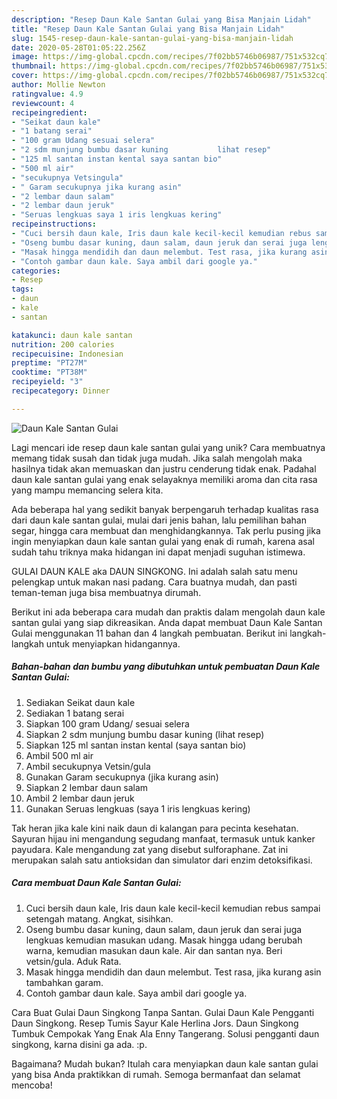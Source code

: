 ```yaml
---
description: "Resep Daun Kale Santan Gulai yang Bisa Manjain Lidah"
title: "Resep Daun Kale Santan Gulai yang Bisa Manjain Lidah"
slug: 1545-resep-daun-kale-santan-gulai-yang-bisa-manjain-lidah
date: 2020-05-28T01:05:22.256Z
image: https://img-global.cpcdn.com/recipes/7f02bb5746b06987/751x532cq70/daun-kale-santan-gulai-foto-resep-utama.jpg
thumbnail: https://img-global.cpcdn.com/recipes/7f02bb5746b06987/751x532cq70/daun-kale-santan-gulai-foto-resep-utama.jpg
cover: https://img-global.cpcdn.com/recipes/7f02bb5746b06987/751x532cq70/daun-kale-santan-gulai-foto-resep-utama.jpg
author: Mollie Newton
ratingvalue: 4.9
reviewcount: 4
recipeingredient:
- "Seikat daun kale"
- "1 batang serai"
- "100 gram Udang sesuai selera"
- "2 sdm munjung bumbu dasar kuning           lihat resep"
- "125 ml santan instan kental saya santan bio"
- "500 ml air"
- "secukupnya Vetsingula"
- " Garam secukupnya jika kurang asin"
- "2 lembar daun salam"
- "2 lembar daun jeruk"
- "Seruas lengkuas saya 1 iris lengkuas kering"
recipeinstructions:
- "Cuci bersih daun kale, Iris daun kale kecil-kecil kemudian rebus sampai setengah matang. Angkat, sisihkan."
- "Oseng bumbu dasar kuning, daun salam, daun jeruk dan serai juga lengkuas kemudian masukan udang. Masak hingga udang berubah warna, kemudian masukan daun kale. Air dan santan nya. Beri vetsin/gula. Aduk Rata."
- "Masak hingga mendidih dan daun melembut. Test rasa, jika kurang asin tambahkan garam."
- "Contoh gambar daun kale. Saya ambil dari google ya."
categories:
- Resep
tags:
- daun
- kale
- santan

katakunci: daun kale santan 
nutrition: 200 calories
recipecuisine: Indonesian
preptime: "PT27M"
cooktime: "PT38M"
recipeyield: "3"
recipecategory: Dinner

---
```



![Daun Kale Santan Gulai](https://img-global.cpcdn.com/recipes/7f02bb5746b06987/751x532cq70/daun-kale-santan-gulai-foto-resep-utama.jpg)

Lagi mencari ide resep daun kale santan gulai yang unik? Cara membuatnya memang tidak susah dan tidak juga mudah. Jika salah mengolah maka hasilnya tidak akan memuaskan dan justru cenderung tidak enak. Padahal daun kale santan gulai yang enak selayaknya memiliki aroma dan cita rasa yang mampu memancing selera kita.

Ada beberapa hal yang sedikit banyak berpengaruh terhadap kualitas rasa dari daun kale santan gulai, mulai dari jenis bahan, lalu pemilihan bahan segar, hingga cara membuat dan menghidangkannya. Tak perlu pusing jika ingin menyiapkan daun kale santan gulai yang enak di rumah, karena asal sudah tahu triknya maka hidangan ini dapat menjadi suguhan istimewa.

GULAI DAUN KALE aka DAUN SINGKONG. Ini adalah salah satu menu pelengkap untuk makan nasi padang. Cara buatnya mudah, dan pasti teman-teman juga bisa membuatnya dirumah.


Berikut ini ada beberapa cara mudah dan praktis dalam mengolah daun kale santan gulai yang siap dikreasikan. Anda dapat membuat Daun Kale Santan Gulai menggunakan 11 bahan dan 4 langkah pembuatan. Berikut ini langkah-langkah untuk menyiapkan hidangannya.

<!--inarticleads1-->

##### Bahan-bahan dan bumbu yang dibutuhkan untuk pembuatan Daun Kale Santan Gulai:

1. Sediakan Seikat daun kale
1. Sediakan 1 batang serai
1. Siapkan 100 gram Udang/ sesuai selera
1. Siapkan 2 sdm munjung bumbu dasar kuning           (lihat resep)
1. Siapkan 125 ml santan instan kental (saya santan bio)
1. Ambil 500 ml air
1. Ambil secukupnya Vetsin/gula
1. Gunakan  Garam secukupnya (jika kurang asin)
1. Siapkan 2 lembar daun salam
1. Ambil 2 lembar daun jeruk
1. Gunakan Seruas lengkuas (saya 1 iris lengkuas kering)


Tak heran jika kale kini naik daun di kalangan para pecinta kesehatan. Sayuran hijau ini mengandung segudang manfaat, termasuk untuk kanker payudara. Kale mengandung zat yang disebut sulforaphane. Zat ini merupakan salah satu antioksidan dan simulator dari enzim detoksifikasi. 

<!--inarticleads2-->

##### Cara membuat Daun Kale Santan Gulai:

1. Cuci bersih daun kale, Iris daun kale kecil-kecil kemudian rebus sampai setengah matang. Angkat, sisihkan.
1. Oseng bumbu dasar kuning, daun salam, daun jeruk dan serai juga lengkuas kemudian masukan udang. Masak hingga udang berubah warna, kemudian masukan daun kale. Air dan santan nya. Beri vetsin/gula. Aduk Rata.
1. Masak hingga mendidih dan daun melembut. Test rasa, jika kurang asin tambahkan garam.
1. Contoh gambar daun kale. Saya ambil dari google ya.


Cara Buat Gulai Daun Singkong Tanpa Santan. Gulai Daun Kale Pengganti Daun Singkong. Resep Tumis Sayur Kale Herlina Jors. Daun Singkong Tumbuk Cempokak Yang Enak Ala Enny Tangerang. Solusi pengganti daun singkong, karna disini ga ada. :p. 

Bagaimana? Mudah bukan? Itulah cara menyiapkan daun kale santan gulai yang bisa Anda praktikkan di rumah. Semoga bermanfaat dan selamat mencoba!

